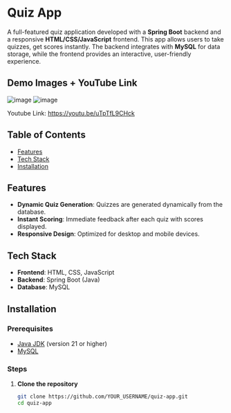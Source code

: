 # Quiz App

A full-featured quiz application developed with a **Spring Boot** backend and a responsive **HTML/CSS/JavaScript** frontend. This app allows users to take quizzes, get scores instantly. The backend integrates with **MySQL** for data storage, while the frontend provides an interactive, user-friendly experience.

## Demo Images + YouTube Link

![image](https://github.com/user-attachments/assets/83821212-9132-490a-b188-8b8c1b8ebd0e)
![image](https://github.com/user-attachments/assets/c48616ac-d902-4662-8043-c869e5c6ea17)

Youtube Link: https://youtu.be/uTpTfL9CHck
## Table of Contents
- [Features](#features)
- [Tech Stack](#tech-stack)
- [Installation](#installation)


## Features


- **Dynamic Quiz Generation**: Quizzes are generated dynamically from the database.
- **Instant Scoring**: Immediate feedback after each quiz with scores displayed.
- **Responsive Design**: Optimized for desktop and mobile devices.

## Tech Stack

- **Frontend**: HTML, CSS, JavaScript
- **Backend**: Spring Boot (Java)
- **Database**: MySQL

## Installation

### Prerequisites
- [Java JDK](https://www.oracle.com/java/technologies/javase-jdk11-downloads.html) (version 21 or higher)
- [MySQL](https://www.mysql.com/downloads/)

### Steps

1. **Clone the repository**
   ```bash
   git clone https://github.com/YOUR_USERNAME/quiz-app.git
   cd quiz-app
